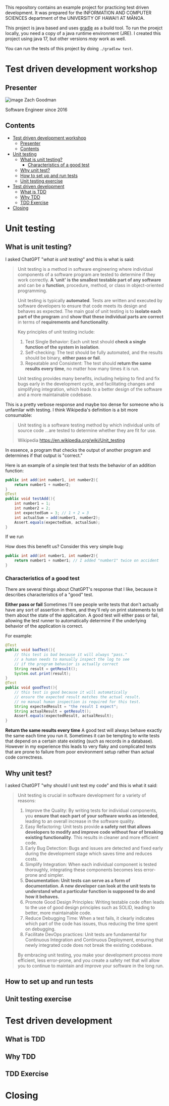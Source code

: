 This repository contains an example project for practicing test driven development. It was prepared for the INFORMATION AND COMPUTER SCIENCES department of the UNIVERSITY OF HAWAI‘I AT MĀNOA.

This project is java based and uses [gradle](https://gradle.org/) as a build tool. To run the proejct locally, you need a copy of a java runtime environment (JRE). I created this project using java 17, but other versions _may_ work as well.

You can run the tests of this project by doing `./gradlew test`.

# Test driven development workshop

## Presenter
![image](https://avatars.githubusercontent.com/u/8799628?v=4)
Zach Goodman

Software Engineer since 2016
## Contents
- [Test driven development workshop](#test-driven-development-workshop)
  - [Presenter](#presenter)
  - [Contents](#contents)
- [Unit testing](#unit-testing)
  - [What is unit testing?](#what-is-unit-testing)
    - [Characteristics of a good test](#characteristics-of-a-good-test)
  - [Why unit test?](#why-unit-test)
  - [How to set up and run tests](#how-to-set-up-and-run-tests)
  - [Unit testing exercise](#unit-testing-exercise)
- [Test driven development](#test-driven-development)
  - [What is TDD](#what-is-tdd)
  - [Why TDD](#why-tdd)
  - [TDD Exercise](#tdd-exercise)
- [Closing](#closing)

# Unit testing
## What is unit testing?
I asked ChatGPT "*what is unit testing*" and this is what is said:

> Unit testing is a method in software engineering where individual components of a software program are tested to determine if they work correctly. **A 'unit' is the smallest testable part of any software** and can be a **function**, procedure, method, or class in object-oriented programming.
>
> Unit testing is typically **automated**. Tests are written and executed by software developers to ensure that code meets its design and behaves as expected. The main goal of unit testing is to **isolate each part of the program** and **show that these individual parts are correct** in terms of **requirements and functionality**.
>
> Key principles of unit testing include:
> 1. Test Single Behavior: Each unit test should **check a single function of the system in isolation**.
> 2. Self-checking: The test should be fully automated, and the results should be binary, **either pass or fail**.
> 3. Repeatable and Consistent: The test should **return the same results every time**, no matter how many times it is run.
>
> Unit testing provides many benefits, including helping to find and fix bugs early in the development cycle, and facilitating changes and simplifying integration, which leads to a better design of the software and a more maintainable codebase.

This is a pretty verbose response and maybe too dense for someone who is unfamilar with testing. I think Wikipedia's definition is a bit more consumable:

> Unit testing is a software testing method by which individual units of source code ...are tested to determine whether they are fit for use.
>
> Wikipedia https://en.wikipedia.org/wiki/Unit_testing

In essence, a program that checks the output of another program and determines if that output is "correct."

Here is an example of a simple test that tests the behavior of an addition function:
```java
public int add(int number1, int number2){
    return number1 + number2;
}
@Test
public void testAdd(){
    int number1 = 1;
    int number2 = 2;
    int expectedSum = 3; // 1 + 2 = 3
    int actualSum = add(number1, number2);
    Assert.equals(expectedSum, actualSum);
}
```
If we run 

How does this benefit us? Consider this very simple bug:
```java
public int add(int number1, int number2){
    return number1 + number1; // I added "number1" twice on accident
}
```


### Characteristics of a good test
There are several things about ChatGPT's response that I like, because it describes characteristics of a "good" test.

**Either pass or fail**
Sometimes I'll see people write tests that don't actually have any sort of assertion in them, and they'll rely on print statements to tell them about the state of the application. A good test will either pass or fail, allowing the test runner to automatically determine if the underlying behavior of the application is correct.

For example:
```java
@Test
public void badTest(){
    // this test is bad because it will always "pass."
    // a human needs to manually inspect the log to see
    // if the program behavior is actually correct
    String result = getResult();
    System.out.print(result);
}
@Test
public void goodTest(){
    // this test is good because it will automatically
    // ensure the expected result matches the actual result.
    // no manual human inspection is required for this test.
    String expectedResult = "the result I expect";
    String actualResult = getResult();
    Assert.equals(expectedResult, actualResult);
}
```

**Return the same results every time**
A good test will always behave exactly the same each time you run it. Sometimes it can be tempting to write tests that depend on a certain state existing (such as records in a database). However in my experience this leads to very flaky and complicated tests that are prone to failure from poor environment setup rather than actual code correctness.

## Why unit test?
I asked ChatGPT "why should I unit test my code" and this is what it said:

> Unit testing is crucial in software development for a variety of reasons:
>
> 1. Improve the Quality: By writing tests for individual components, you **ensure that each part of your software works as intended**, leading to an overall increase in the software quality.
> 2. Easy Refactoring: Unit tests provide **a safety net that allows developers to modify and improve code without fear of breaking existing functionality**. This results in cleaner and more efficient code.
> 3. Early Bug Detection: Bugs and issues are detected and fixed early during the development stage which saves time and reduces costs.
> 4. Simplify Integration: When each individual component is tested thoroughly, integrating these components becomes less error-prone and simpler.
> 5. **Documentation: Unit tests can serve as a form of documentation. A new developer can look at the unit tests to understand what a particular function is supposed to do and how it behaves.**
> 6. Promote Good Design Principles: Writing testable code often leads to the use of good design principles such as SOLID, leading to better, more maintainable code.
> 7. Reduce Debugging Time: When a test fails, it clearly indicates which part of the code has issues, thus reducing the time spent on debugging.
> 8. Facilitate DevOps practices: Unit tests are fundamental for Continuous Integration and Continuous Deployment, ensuring that newly integrated code does not break the existing codebase.
> 
> By embracing unit testing, you make your development process more efficient, less error-prone, and you create a safety net that will allow you to continue to maintain and improve your software in the long run.
## How to set up and run tests
## Unit testing exercise
# Test driven development
## What is TDD
## Why TDD
## TDD Exercise
# Closing